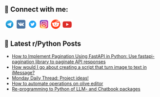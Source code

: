 ## 🔎 Connect with me:
[<img src="https://github.com/bullbesh/bullbesh/blob/main/images/Telegram.png" width="32" height="32" />](https://t.me/bullbesh)
[<img src="https://github.com/bullbesh/bullbesh/blob/main/images/VK.png" width="32" height="32" />](https://vk.com/bullbesh)
[<img src="https://github.com/bullbesh/bullbesh/blob/main/images/Twitter.png" width="32" height="32" />](https://twitter.com/bullbesh1)
[<img src="https://github.com/bullbesh/bullbesh/blob/main/images/Instagram.png" width="32" height="32" />](https://www.instagram.com/bullbesh)
[<img src="https://github.com/bullbesh/bullbesh/blob/main/images/Reddit.png" width="32" height="32" />](https://www.reddit.com/user/bullbesh)
[<img src="https://github.com/bullbesh/bullbesh/blob/main/images/YouTube.png" width="32" height="32" />](https://www.youtube.com/channel/UCtfjRs6uzgq5mfm8S06WTcg)

## 📕 Latest r/Python Posts
<!-- BLOG-POST-LIST:START -->
- [How to Implement Pagination Using FastAPI in Python: Use fastapi-pagination library to paginate API responses](https://www.reddit.com/r/Python/comments/178twmz/how_to_implement_pagination_using_fastapi_in/)
- [How would I go about creating a script that turn image to text in iMessage?](https://www.reddit.com/r/Python/comments/178tqyh/how_would_i_go_about_creating_a_script_that_turn/)
- [Monday Daily Thread: Project ideas!](https://www.reddit.com/r/Python/comments/178ssdt/monday_daily_thread_project_ideas/)
- [How to automate operations on olive editor](https://www.reddit.com/r/Python/comments/178quv1/how_to_automate_operations_on_olive_editor/)
- [Re-programming to Python of LLM- and Chatbook packages](https://www.reddit.com/r/Python/comments/178q8k2/reprogramming_to_python_of_llm_and_chatbook/)
<!-- BLOG-POST-LIST:END -->
